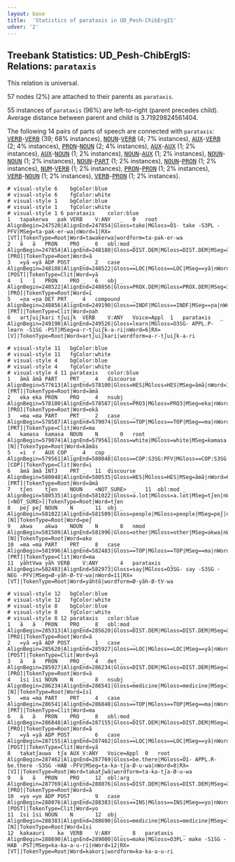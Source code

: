 ```yaml
---
layout: base
title:  'Statistics of parataxis in UD_Pesh-ChibErgIS'
udver: '2'
---
```


## Treebank Statistics: UD_Pesh-ChibErgIS: Relations: `parataxis`

This relation is universal.

57 nodes (2%) are attached to their parents as `parataxis`.

55 instances of `parataxis` (96%) are left-to-right (parent precedes child).
Average distance between parent and child is 3.71929824561404.

The following 14 pairs of parts of speech are connected with `parataxis`: <tt><a href="pay_chibergis-pos-VERB.html">VERB</a></tt>-<tt><a href="pay_chibergis-pos-VERB.html">VERB</a></tt> (39; 68% instances), <tt><a href="pay_chibergis-pos-NOUN.html">NOUN</a></tt>-<tt><a href="pay_chibergis-pos-VERB.html">VERB</a></tt> (4; 7% instances), <tt><a href="pay_chibergis-pos-AUX.html">AUX</a></tt>-<tt><a href="pay_chibergis-pos-VERB.html">VERB</a></tt> (2; 4% instances), <tt><a href="pay_chibergis-pos-PRON.html">PRON</a></tt>-<tt><a href="pay_chibergis-pos-NOUN.html">NOUN</a></tt> (2; 4% instances), <tt><a href="pay_chibergis-pos-AUX.html">AUX</a></tt>-<tt><a href="pay_chibergis-pos-AUX.html">AUX</a></tt> (1; 2% instances), <tt><a href="pay_chibergis-pos-AUX.html">AUX</a></tt>-<tt><a href="pay_chibergis-pos-NOUN.html">NOUN</a></tt> (1; 2% instances), <tt><a href="pay_chibergis-pos-NOUN.html">NOUN</a></tt>-<tt><a href="pay_chibergis-pos-AUX.html">AUX</a></tt> (1; 2% instances), <tt><a href="pay_chibergis-pos-NOUN.html">NOUN</a></tt>-<tt><a href="pay_chibergis-pos-NOUN.html">NOUN</a></tt> (1; 2% instances), <tt><a href="pay_chibergis-pos-NOUN.html">NOUN</a></tt>-<tt><a href="pay_chibergis-pos-PART.html">PART</a></tt> (1; 2% instances), <tt><a href="pay_chibergis-pos-NOUN.html">NOUN</a></tt>-<tt><a href="pay_chibergis-pos-PRON.html">PRON</a></tt> (1; 2% instances), <tt><a href="pay_chibergis-pos-NUM.html">NUM</a></tt>-<tt><a href="pay_chibergis-pos-VERB.html">VERB</a></tt> (1; 2% instances), <tt><a href="pay_chibergis-pos-PRON.html">PRON</a></tt>-<tt><a href="pay_chibergis-pos-PRON.html">PRON</a></tt> (1; 2% instances), <tt><a href="pay_chibergis-pos-VERB.html">VERB</a></tt>-<tt><a href="pay_chibergis-pos-NOUN.html">NOUN</a></tt> (1; 2% instances), <tt><a href="pay_chibergis-pos-VERB.html">VERB</a></tt>-<tt><a href="pay_chibergis-pos-PRON.html">PRON</a></tt> (1; 2% instances).


~~~ conllu
# visual-style 6	bgColor:blue
# visual-style 6	fgColor:white
# visual-style 1	bgColor:blue
# visual-style 1	fgColor:white
# visual-style 1 6 parataxis	color:blue
1	tapakerwa	pak	VERB	V:ANY	_	0	root	_	AlignBegin=247520|AlignEnd=247854|Gloss=take|MGloss=O1- take -S3PL -PFV|MSeg=ta-pak-er-wa|nWord=1|RX=[VT]|TokenType=Root|Word=tawakerwa|wordform=ta-pak-er-wa
2	ã	ã	PRON	PRO	_	6	obl:mod	_	AlignBegin=247854|AlignEnd=248188|Gloss=DIST.DEM|MGloss=DIST.DEM|MSeg=ã|nWord=2|RX=[PRO]|TokenType=Root|Word=ã
3	=yã	=yã	ADP	POST	_	2	case	_	AlignBegin=248188|AlignEnd=248522|Gloss==LOC|MGloss==LOC|MSeg==yã|nWord=3|RX=[POST]|TokenType=Clit|Word=yã
4	ĩ	ĩ	PRON	PRO	_	6	obj	_	AlignBegin=248522|AlignEnd=248856|Gloss=PROX.DEM|MGloss=PROX.DEM|MSeg=ĩ|nWord=4|RX=[PRO]|TokenType=Root|Word=ĩ
5	=ɲa	=ɲa	DET	PRT	_	4	compound	_	AlignBegin=248856|AlignEnd=249190|Gloss==INDF|MGloss==INDF|MSeg==ɲa|nWord=5|RX=[PRT]|TokenType=Clit|Word=ɲah
6	artʃuiʃkari	tʃuiʃk	VERB	V:ANY	Voice=Appl	1	parataxis	_	AlignBegin=249190|AlignEnd=249526|Gloss=learn|MGloss=O3SG- APPL.P- learn -S1SG -PST|MSeg=a-r-tʃuiʃk-a-ri|nWord=6|RX=[V]|TokenType=Root|Word=artʃuiʃkari|wordform=a-r-tʃuiʃk-a-ri

~~~


~~~ conllu
# visual-style 11	bgColor:blue
# visual-style 11	fgColor:white
# visual-style 4	bgColor:blue
# visual-style 4	fgColor:white
# visual-style 4 11 parataxis	color:blue
1	ãmã	ãmã	PART	PRT	_	4	discourse	_	AlignBegin=577613|AlignEnd=578100|Gloss=HES|MGloss=HES|MSeg=ãmã|nWord=1|RX=[PRT]|TokenType=Root|Word=ãmã
2	eka	eka	PRON	PRO	_	4	nsubj	_	AlignBegin=578100|AlignEnd=578587|Gloss=PRO3|MGloss=PRO3|MSeg=eka|nWord=2|RX=[PRO]|TokenType=Root|Word=ekã
3	=ma	=ma	PART	PRT	_	2	case	_	AlignBegin=578587|AlignEnd=579074|Gloss==TOP|MGloss==TOP|MSeg==ma|nWord=3|RX=[PRT]|TokenType=Clit|Word=ma
4	kamasa	kamasa	NOUN	N	_	0	root	_	AlignBegin=579074|AlignEnd=579561|Gloss=white|MGloss=white|MSeg=kamasa|nWord=4|RX=[N]|TokenType=Root|Word=kãmãs
5	=i	r	AUX	COP	_	4	cop	_	AlignBegin=579561|AlignEnd=580048|Gloss==COP:S3SG:PFV|MGloss==COP:S3SG:PFV|MSeg==i|nWord=5|RX=[COP]|TokenType=Clit|Word=i
6	ãmã	ãmã	INTJ	PRT	_	11	discourse	_	AlignBegin=580048|AlignEnd=580535|Gloss=HES|MGloss=HES|MSeg=ãmã|nWord=6|RX=[PRT]|TokenType=Root|Word=ãmã
7	tʃen	tʃen	NOUN	<NOT_SURE>	_	11	obl:mod	_	AlignBegin=580535|AlignEnd=581022|Gloss=a.lot|MGloss=a.lot|MSeg=tʃen|nWord=7|RX=[<NOT_SURE>]|TokenType=Root|Word=tʃen
8	peʃ	peʃ	NOUN	N	_	11	obj	_	AlignBegin=581022|AlignEnd=581509|Gloss=people|MGloss=people|MSeg=peʃ|nWord=8|RX=[N]|TokenType=Root|Word=peʃ
9	akwa	akwa	NOUN	N	_	8	nmod	_	AlignBegin=581509|AlignEnd=581996|Gloss=other|MGloss=other|MSeg=akwa|nWord=9|RX=[N]|TokenType=Root|Word=ako
10	=ma	=ma	PART	PRT	_	8	case	_	AlignBegin=581996|AlignEnd=582483|Gloss==TOP|MGloss==TOP|MSeg==ma|nWord=10|RX=[PRT]|TokenType=Clit|Word=ma
11	yãhtVwa	yãh	VERB	V:ANY	_	4	parataxis	_	AlignBegin=582483|AlignEnd=582973|Gloss=say|MGloss=O3SG- say -S3SG -NEG -PFV|MSeg=Ø-yãh-Ø-tV-wa|nWord=11|RX=[VT]|TokenType=Root|Word=yãhtõ|wordform=Ø-yãh-Ø-tV-wa

~~~


~~~ conllu
# visual-style 12	bgColor:blue
# visual-style 12	fgColor:white
# visual-style 8	bgColor:blue
# visual-style 8	fgColor:white
# visual-style 8 12 parataxis	color:blue
1	ã	ã	PRON	PRO	_	8	obl:mod	_	AlignBegin=285313|AlignEnd=285620|Gloss=DIST.DEM|MGloss=DIST.DEM|MSeg=ã|nWord=1|RX=[PRO]|TokenType=Root|Word=ã
2	=yã	=yã	ADP	POST	_	1	case	_	AlignBegin=285620|AlignEnd=285927|Gloss==LOC|MGloss==LOC|MSeg==yã|nWord=2|RX=[POST]|TokenType=Clit|Word=yã
3	ã	ã	PRON	PRO	_	4	det	_	AlignBegin=285927|AlignEnd=286234|Gloss=DIST.DEM|MGloss=DIST.DEM|MSeg=ã|nWord=3|RX=[PRO]|TokenType=Root|Word=ã
4	ĩsi	ĩsi	NOUN	N	_	8	nsubj	_	AlignBegin=286234|AlignEnd=286541|Gloss=medicine|MGloss=medicine|MSeg=ĩsi|nWord=4|RX=[N]|TokenType=Root|Word=ĩsĩ
5	=ma	=ma	PART	PRT	_	4	case	_	AlignBegin=286541|AlignEnd=286848|Gloss==TOP|MGloss==TOP|MSeg==ma|nWord=5|RX=[PRT]|TokenType=Clit|Word=ma
6	ã	ã	PRON	PRO	_	8	obl:mod	_	AlignBegin=286848|AlignEnd=287155|Gloss=DIST.DEM|MGloss=DIST.DEM|MSeg=ã|nWord=6|RX=[PRO]|TokenType=Root|Word=ã
7	=yã	=yã	ADP	POST	_	6	case	_	AlignBegin=287155|AlignEnd=287462|Gloss==LOC|MGloss==LOC|MSeg==yã|nWord=7|RX=[POST]|TokenType=Clit|Word=yã
8	takatʃauwa	tʃa	AUX	V:ANY	Voice=Appl	0	root	_	AlignBegin=287462|AlignEnd=287769|Gloss=be.there|MGloss=O1- APPL.R- be.there -S3SG -HAB -PFV|MSeg=ta-ka-tʃa-Ø-u-wa|nWord=8|RX=[VI]|TokenType=Root|Word=takatʃwã|wordform=ta-ka-tʃa-Ø-u-wa
9	ã	ã	PRON	PRO	_	12	obl:arg	_	AlignBegin=287769|AlignEnd=288076|Gloss=DIST.DEM|MGloss=DIST.DEM|MSeg=ã|nWord=9|RX=[PRO]|TokenType=Root|Word=ã
10	=yo	=yo	ADP	POST	_	9	case	_	AlignBegin=288076|AlignEnd=288383|Gloss==INS|MGloss==INS|MSeg==yo|nWord=10|RX=[POST]|TokenType=Clit|Word=yo
11	ĩsi	ĩsi	NOUN	N	_	12	obj	_	AlignBegin=288383|AlignEnd=288690|Gloss=medicine|MGloss=medicine|MSeg=ĩsi|nWord=11|RX=[N]|TokenType=Root|Word=ĩsi
12	kakaauri	ka	VERB	V:ANY	_	8	parataxis	_	AlignBegin=288690|AlignEnd=289000|Gloss=make|MGloss=O3PL- make -S1SG -HAB -PST|MSeg=ka-ka-a-u-ri|nWord=12|RX=[VT]|TokenType=Root|Word=kakori|wordform=ka-ka-a-u-ri

~~~


